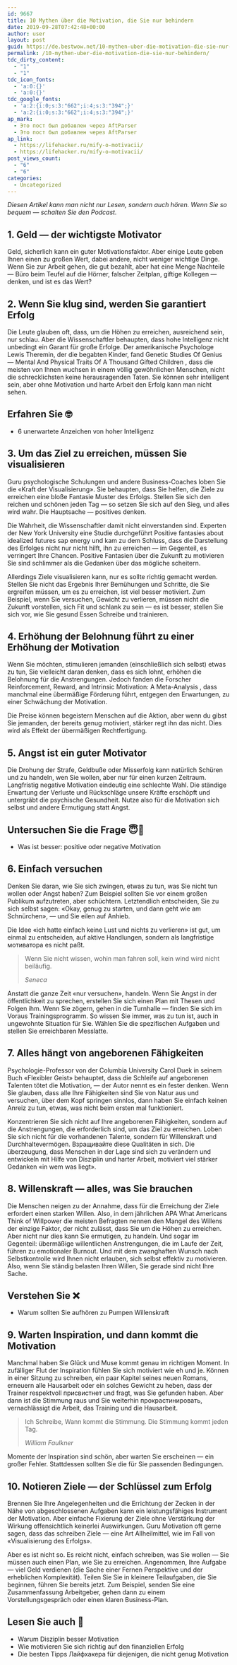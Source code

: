 ```yaml
---
id: 9667
title: 10 Mythen über die Motivation, die Sie nur behindern
date: 2019-09-28T07:42:48+00:00
author: user
layout: post
guid: https://de.bestwow.net/10-mythen-uber-die-motivation-die-sie-nur-behindern/
permalink: /10-mythen-uber-die-motivation-die-sie-nur-behindern/
tdc_dirty_content:
  - "1"
  - "1"
tdc_icon_fonts:
  - 'a:0:{}'
  - 'a:0:{}'
tdc_google_fonts:
  - 'a:2:{i:0;s:3:"662";i:4;s:3:"394";}'
  - 'a:2:{i:0;s:3:"662";i:4;s:3:"394";}'
ap_mark:
  - Это пост был добавлен через AftParser
  - Это пост был добавлен через AftParser
ap_link:
  - https://lifehacker.ru/mify-o-motivacii/
  - https://lifehacker.ru/mify-o-motivacii/
post_views_count:
  - "6"
  - "6"
categories:
  - Uncategorized
---
```

_Diesen Artikel kann man nicht nur Lesen, sondern auch hören. Wenn Sie so bequem — schalten Sie den Podcast._</p> 

## 1. Geld — der wichtigste Motivator

Geld, sicherlich kann ein guter Motivationsfaktor. Aber einige Leute geben Ihnen einen zu großen Wert, dabei andere, nicht weniger wichtige Dinge. Wenn Sie zur Arbeit gehen, die gut bezahlt, aber hat eine Menge Nachteile — Büro beim Teufel auf die Hörner, falscher Zeitplan, giftige Kollegen — denken, und ist es das Wert?

## 2. Wenn Sie klug sind, werden Sie garantiert Erfolg

Die Leute glauben oft, dass, um die Höhen zu erreichen, ausreichend sein, nur schlau. Aber die Wissenschaftler behaupten, dass hohe Intelligenz nicht unbedingt ein Garant für große Erfolge. Der amerikanische Psychologe Lewis Theremin, der die begabten Kinder, fand <span><span> Genetic Studies Of Genius — Mental And Physical Traits Of A Thousand Gifted Children </span> </span>, dass die meisten von Ihnen wuchsen in einem völlig gewöhnlichen Menschen, nicht die schrecklichsten keine herausragenden Taten. Sie können sehr intelligent sein, aber ohne Motivation und harte Arbeit den Erfolg kann man nicht sehen.

<div>
  <h2 class="read-also__title">
    <span>Erfahren Sie</span> <span>🤓 </span>
  </h2>
  
  <ul class="read-also__list">
    <li>
      6 unerwartete Anzeichen von hoher Intelligenz
    </li>
  </ul>
</div>

## 3. Um das Ziel zu erreichen, müssen Sie visualisieren

Guru psychologische Schulungen und andere Business-Coaches loben Sie die «Kraft der Visualisierung». Sie behaupten, dass Sie helfen, die Ziele zu erreichen eine bloße Fantasie Muster des Erfolgs. Stellen Sie sich den reichen und schönen jeden Tag — so setzen Sie sich auf den Sieg, und alles wird wahr. Die Hauptsache — positives denken.

Die Wahrheit, die Wissenschaftler damit nicht einverstanden sind. Experten der New York University eine Studie durchgeführt <span><span> Positive fantasies about idealized futures sap energy </span> </span> und kam zu dem Schluss, dass die Darstellung des Erfolges nicht nur nicht hilft, ihn zu erreichen — im Gegenteil, es verringert Ihre Chancen. Positive Fantasien über die Zukunft zu motivieren Sie sind schlimmer als die Gedanken über das mögliche scheitern.

Allerdings Ziele visualisieren kann, nur es sollte richtig gemacht werden. Stellen Sie nicht das Ergebnis Ihrer Bemühungen und Schritte, die Sie ergreifen müssen, um es zu erreichen, ist viel besser motiviert. Zum Beispiel, wenn Sie versuchen, Gewicht zu verlieren, müssen nicht die Zukunft vorstellen, sich Fit und schlank zu sein — es ist besser, stellen Sie sich vor, wie Sie gesund Essen Schreibe und trainieren.

## 4. Erhöhung der Belohnung führt zu einer Erhöhung der Motivation

Wenn Sie möchten, stimulieren jemanden (einschließlich sich selbst) etwas zu tun, Sie vielleicht daran denken, dass es sich lohnt, erhöhen die Belohnung für die Anstrengungen. Jedoch fanden die Forscher <span><span> Reinforcement, Reward, and Intrinsic Motivation: A Meta-Analysis </span> </span>, dass manchmal eine übermäßige Förderung führt, entgegen den Erwartungen, zu einer Schwächung der Motivation.

Die Preise können begeistern Menschen auf die Aktion, aber wenn du gibst Sie jemanden, der bereits genug motiviert, stärker regt ihn das nicht. Dies wird als Effekt der übermäßigen Rechtfertigung.

## 5. Angst ist ein guter Motivator

Die Drohung der Strafe, Geldbuße oder Misserfolg kann natürlich Schüren und zu handeln, wen Sie wollen, aber nur für einen kurzen Zeitraum. Langfristig negative Motivation eindeutig eine schlechte Wahl. Die ständige Erwartung der Verluste und Rückschläge unsere Kräfte erschöpft und untergräbt die psychische Gesundheit. Nutze also für die Motivation sich selbst und andere Ermutigung statt Angst.

<div>
  <h2 class="read-also__title">
    <span>Untersuchen Sie die Frage</span> <span>😇👿 </span>
  </h2>
  
  <ul class="read-also__list">
    <li>
      Was ist besser: positive oder negative Motivation
    </li>
  </ul>
</div>

## 6. Einfach versuchen

Denken Sie daran, wie Sie sich zwingen, etwas zu tun, was Sie nicht tun wollen oder Angst haben? Zum Beispiel sollten Sie vor einem großen Publikum aufzutreten, aber schüchtern. Letztendlich entscheiden, Sie zu sich selbst sagen: «Okay, genug zu starten, und dann geht wie am Schnürchen», — und Sie eilen auf Anhieb.

Die Idee «ich hatte einfach keine Lust und nichts zu verlieren» ist gut, um einmal zu entscheiden, auf aktive Handlungen, sondern als langfristige мотиватора es nicht paßt.

> <div>
>   <p>
>     Wenn Sie nicht wissen, wohin man fahren soll, kein wind wird nicht beiläufig.
>   </p></p>
> </div>
> 
> _Seneca_

Anstatt die ganze Zeit «nur versuchen», handeln. Wenn Sie Angst in der öffentlichkeit zu sprechen, erstellen Sie sich einen Plan mit Thesen und Folgen ihm. Wenn Sie zögern, gehen in die Turnhalle — finden Sie sich im Voraus Trainingsprogramm. So wissen Sie immer, was zu tun ist, auch in ungewohnte Situation für Sie. Wählen Sie die spezifischen Aufgaben und stellen Sie erreichbaren Messlatte.

## 7. Alles hängt von angeborenen Fähigkeiten

Psychologie-Professor von der Columbia University Carol Duek in seinem Buch «Flexibler Geist» behauptet, dass die Schleife auf angeborenen Talenten tötet die Motivation, — der Autor nennt es ein fester denken. Wenn Sie glauben, dass alle Ihre Fähigkeiten sind Sie von Natur aus und versuchen, über dem Kopf springen sinnlos, dann haben Sie einfach keinen Anreiz zu tun, etwas, was nicht beim ersten mal funktioniert.

Konzentrieren Sie sich nicht auf Ihre angeborenen Fähigkeiten, sondern auf die Anstrengungen, die erforderlich sind, um das Ziel zu erreichen. Loben Sie sich nicht für die vorhandenen Talente, sondern für Willenskraft und Durchhaltevermögen. Взращивайте diese Qualitäten in sich. Die überzeugung, dass Menschen in der Lage sind sich zu verändern und entwickeln mit Hilfe von Disziplin und harter Arbeit, motiviert viel stärker Gedanken «in wem was liegt».

## 8. Willenskraft — alles, was Sie brauchen

Die Menschen neigen zu der Annahme, dass für die Erreichung der Ziele erfordert einen starken Willen. Also, in dem jährlichen APA <span><span> What Americans Think of Willpower </span> </span> die meisten Befragten nennen den Mangel des Willens der einzige Faktor, der nicht zulässt, dass Sie um die Höhen zu erreichen. Aber nicht nur dies kann Sie ermutigen, zu handeln. Und sogar im Gegenteil: übermäßige willentlichen Anstrengungen, die im Laufe der Zeit, führen zu emotionaler Burnout. Und mit dem zwanghaften Wunsch nach Selbstkontrolle wird Ihnen nicht erlauben, sich selbst effektiv zu motivieren. Also, wenn Sie ständig belasten Ihren Willen, Sie gerade sind nicht Ihre Sache.

<div>
  <h2 class="read-also__title">
    <span>Verstehen Sie</span> <span>❌ </span>
  </h2>
  
  <ul class="read-also__list">
    <li>
      Warum sollten Sie aufhören zu Pumpen Willenskraft
    </li>
  </ul>
</div>

## 9. Warten Inspiration, und dann kommt die Motivation

Manchmal haben Sie Glück und Muse kommt genau im richtigen Moment. In zufälliger Flut der Inspiration fühlen Sie sich motiviert wie eh und je. Können in einer Sitzung zu schreiben, ein paar Kapitel seines neuen Romans, erneuern alle Hausarbeit oder ein solches Gewicht zu heben, dass der Trainer respektvoll присвистнет und fragt, was Sie gefunden haben. Aber dann ist die Stimmung raus und Sie weiterhin прокрастинировать, vernachlässigt die Arbeit, das Training und die Hausarbeit.

> <div>
>   <p>
>     Ich Schreibe, Wann kommt die Stimmung. Die Stimmung kommt jeden Tag.
>   </p></p>
> </div>
> 
> _William Faulkner_

Momente der Inspiration sind schön, aber warten Sie erscheinen — ein großer Fehler. Stattdessen sollten Sie die für Sie passenden Bedingungen.

## 10. Notieren Ziele — der Schlüssel zum Erfolg

Brennen Sie Ihre Angelegenheiten und die Errichtung der Zecken in der Nähe von abgeschlossenen Aufgaben kann ein leistungsfähiges Instrument der Motivation. Aber einfache Fixierung der Ziele ohne Verstärkung der Wirkung offensichtlich keinerlei Auswirkungen. Guru Motivation oft gerne sagen, dass das schreiben Ziele — eine Art Allheilmittel, wie im Fall von «Visualisierung des Erfolgs».

Aber es ist nicht so. Es reicht nicht, einfach schreiben, was Sie wollen — Sie müssen auch einen Plan, wie Sie zu erreichen. Angenommen, Ihre Aufgabe — viel Geld verdienen (die Sache einer Fernen Perspektive und der erheblichen Komplexität). Teilen Sie Sie in kleinere Teilaufgaben, die Sie beginnen, führen Sie bereits jetzt. Zum Beispiel, senden Sie eine Zusammenfassung Arbeitgeber, gehen dann zu einem Vorstellungsgespräch oder einen klaren Business-Plan.

<div>
  <h2 class="read-also__title">
    <span>Lesen Sie auch</span> <span>🧐 </span>
  </h2>
  
  <ul class="read-also__list">
    <li>
      Warum Disziplin besser Motivation
    </li>
    <li>
      Wie motivieren Sie sich richtig auf den finanziellen Erfolg
    </li>
    <li>
      Die besten Tipps Лайфхакера für diejenigen, die nicht genug Motivation
    </li>
  </ul>
</div>
